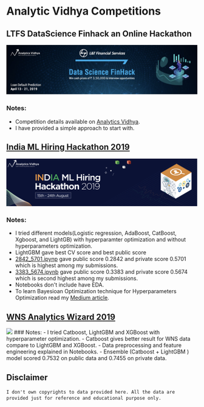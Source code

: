 # Analytic Vidhya Competitions

## LTFS DataScience Finhack an Online Hackathon
<img src='LFTS/images/ltfs.png'>

### Notes:
- Competition details available on [Analytics Vidhya](https://datahack.analyticsvidhya.com/contest/ltfs-datascience-finhack-an-online-hackathon/).
- I have provided a simple approach to start with.  

## [India ML Hiring Hackathon 2019](https://datahack.analyticsvidhya.com/contest/india-ml-hiring-hackathon-2019/)

<img src='India_ML_Hiring_2019/images/India_ml.png'>

### Notes:
- I tried different models(Logistic regression, AdaBoost, CatBoost, Xgboost, and LightGB) with hyperparamter optimization and without hyperparameters optimization. <br>
- LightGBM gave best CV score and best public score 
- [2842_5701.ipynp](https://github.com/dc-aichara/competitions/blob/master/AV/India_ML_Hiring_2019/2842_5701.ipynb) gave public score 0.2842 and private score 0.5701 which is highest among my submissions.<br>
- [3383_5674.ipynb](https://github.com/dc-aichara/competitions/blob/master/AV/India_ML_Hiring_2019/3383_5674.ipynb) gave public score 0.3383 and private score 0.5674 which is second highest among my submissions.<br>
- Notebooks don't include have EDA. <br>
- To learn Bayesioan Optimization technique for Hyperparameters Optimization read my [Medium article](https://medium.com/analytics-vidhya/hyperparameters-optimization-for-lightgbm-catboost-and-xgboost-regressors-using-bayesian-6e7c495947a9). <br>

## [WNS Analytics Wizard 2019](https://datahack.analyticsvidhya.com/contest/wns-analytics-wizard-2019/)
<img src='WNS/images/wnd.png'>
### Notes: 
- I tried Catboost, LightGBM and XGBoost with hyperparameter optimization.
- Catboost gives better result for WNS data compare to LightGBM and XGBoost.
- Data preprocessing and feature engineering explained in Notebooks.
- Ensemble (Catboost + LightGBM ) model scored 0.7532 on public data and 0.7455 on private data.

## Disclaimer

```text
I don't own copyrights to data provided here. All the data are provided just for reference and educational purpose only. 

```
